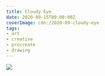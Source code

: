 ```yaml
---
title: Cloudy Eye
date: 2020-09-15T00:00:00Z
coverImage: cdn:/2020-09-cloudy-eye
tags:
- art
- creative
- procreate
- drawing
---
```


![](cdn:/2020-09-cloudy-eye?class=fw)
